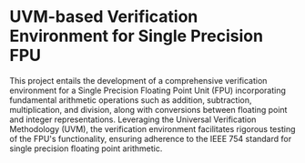 # UVM-based Verification Environment for Single Precision FPU

This project entails the development of a comprehensive verification environment for a Single Precision Floating Point Unit (FPU) incorporating fundamental arithmetic operations such as addition, subtraction, multiplication, and division, along with conversions between floating point and integer representations. Leveraging the Universal Verification Methodology (UVM), the verification environment facilitates rigorous testing of the FPU's functionality, ensuring adherence to the IEEE 754 standard for single precision floating point arithmetic.

